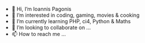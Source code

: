 - 👋 Hi, I’m Ioannis Pagonis
- 👀 I’m interested in coding, gaming, movies & cooking
- 🌱 I’m currently learning PHP, ci4, Python & Maths
- 💞️ I’m looking to collaborate on ...
- 📫 How to reach me ...

<!---
ioanisarc/ioanisarc is a ✨ special ✨ repository because its `README.md` (this file) appears on your GitHub profile.
You can click the Preview link to take a look at your changes.
--->

